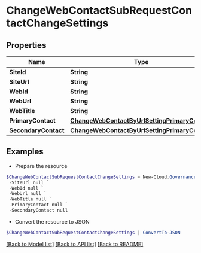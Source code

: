 # ChangeWebContactSubRequestContactChangeSettings
## Properties

Name | Type | Description | Notes
------------ | ------------- | ------------- | -------------
**SiteId** | **String** |  | [optional] 
**SiteUrl** | **String** |  | [optional] 
**WebId** | **String** |  | [optional] 
**WebUrl** | **String** |  | [optional] 
**WebTitle** | **String** | Web title | [optional] 
**PrimaryContact** | [**ChangeWebContactByUrlSettingPrimaryContact**](ChangeWebContactByUrlSettingPrimaryContact.md) |  | [optional] 
**SecondaryContact** | [**ChangeWebContactByUrlSettingPrimaryContact**](ChangeWebContactByUrlSettingPrimaryContact.md) |  | [optional] 

## Examples

- Prepare the resource
```powershell
$ChangeWebContactSubRequestContactChangeSettings = New-Cloud.Governance.ClientChangeWebContactSubRequestContactChangeSettings  -SiteId null `
 -SiteUrl null `
 -WebId null `
 -WebUrl null `
 -WebTitle null `
 -PrimaryContact null `
 -SecondaryContact null
```

- Convert the resource to JSON
```powershell
$ChangeWebContactSubRequestContactChangeSettings | ConvertTo-JSON
```

[[Back to Model list]](../README.md#documentation-for-models) [[Back to API list]](../README.md#documentation-for-api-endpoints) [[Back to README]](../README.md)

